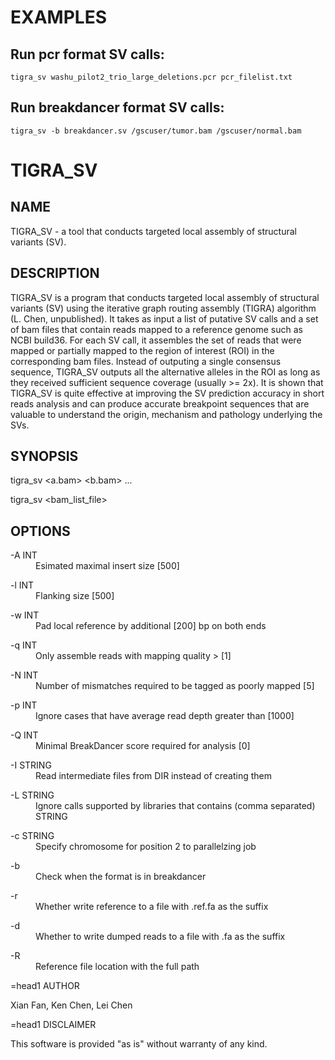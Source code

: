 # EXAMPLES

## Run pcr format SV calls:

	tigra_sv washu_pilot2_trio_large_deletions.pcr pcr_filelist.txt

## Run breakdancer format SV calls:

	tigra_sv -b breakdancer.sv /gscuser/tumor.bam /gscuser/normal.bam

# TIGRA_SV

## NAME
TIGRA_SV - a tool that conducts targeted local assembly of structural variants (SV).


## DESCRIPTION

TIGRA_SV is a program that conducts targeted local assembly of structural variants (SV) using
the iterative graph routing assembly (TIGRA) algorithm (L. Chen, unpublished). It takes as input
a list of putative SV calls and a set of bam files that contain reads mapped to a reference genome
such as NCBI build36. For each SV call, it assembles the set of reads that were mapped or partially
mapped to the region of interest (ROI) in the corresponding bam files. Instead of outputing a single
consensus sequence, TIGRA_SV outputs all the alternative alleles in the ROI as long as they received 
sufficient sequence coverage (usually >= 2x). It is shown that TIGRA_SV is quite effective at improving 
the SV prediction accuracy in short reads analysis and can produce accurate breakpoint sequences that 
are valuable to understand the origin, mechanism and pathology underlying the SVs.


## SYNOPSIS

tigra_sv <SV file> <a.bam> <b.bam> ...

tigra_sv <SV file> <bam_list_file>


## OPTIONS

<dl>
<dt>-A INT</dt>
<dd>Esimated maximal insert size [500]</dd>

<dl>
<dt>-l INT</dt>
<dd>Flanking size [500]</dd>

<dl>
<dt>-w INT</dt>
<dd>Pad local reference by additional [200] bp on both ends</dd>

<dl>
<dt>-q INT</dt>
<dd>Only assemble reads with mapping quality > [1]</dd>

<dl>
<dt>-N INT</dt>
<dd>Number of mismatches required to be tagged as poorly mapped [5]</dd>

<dl>
<dt>-p INT</dt>
<dd>Ignore cases that have average read depth greater than [1000]</dd>

<dl>
<dt>-Q INT </dt>
<dd>Minimal BreakDancer score required for analysis [0]</dd>

<dl>
<dt>-I STRING</dt>
<dd>Read intermediate files from DIR instead of creating them</dd>

<dl>
<dt>-L STRING</dt>
<dd>Ignore calls supported by libraries that contains (comma separated) STRING</dd>

<dl>
<dt>-c STRING</dt>
<dd>Specify chromosome for position 2 to parallelzing job</dd>

<dl>
<dt>-b</dt>
<dd>Check when the format is in breakdancer</dd>

<dl>
<dt>-r</dt>
<dd>Whether write reference to a file with .ref.fa as the suffix</dd>

<dl>
<dt>-d</dt>
<dd>Whether to write dumped reads to a file with .fa as the suffix</dd>

<dl>
<dt>-R</dt>
<dd>Reference file location with the full path</dd>





=head1 AUTHOR

Xian Fan, Ken Chen, Lei Chen 


=head1 DISCLAIMER

This software is provided "as is" without warranty of any kind.

